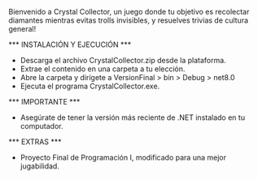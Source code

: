 Bienvenido a Crystal Collector, un juego donde tu objetivo es recolectar diamantes mientras evitas trolls invisibles,
y resuelves trivias de cultura general!

*** INSTALACIÓN Y EJECUCIÓN ***
- Descarga el archivo CrystalCollector.zip desde la plataforma.
- Extrae el contenido en una carpeta a tu elección.
- Abre la carpeta y dirígete a VersionFinal > bin > Debug > net8.0
- Ejecuta el programa CrystalCollector.exe.

*** IMPORTANTE ***
- Asegúrate de tener la versión más reciente de .NET instalado en tu computador.

*** EXTRAS ***
- Proyecto Final de Programación I, modificado para una mejor jugabilidad.
